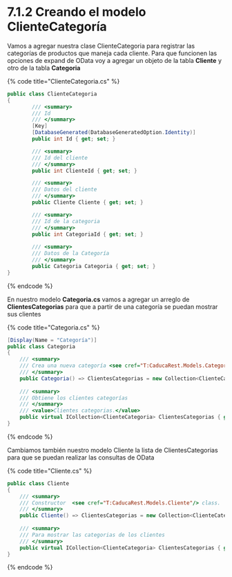 # 7.1.2 Creando el modelo ClienteCategoría

Vamos a agregar nuestra clase ClienteCategoria para registrar las categorías de productos que maneja cada cliente. Para que funcionen las opciones de expand de OData voy a agregar un objeto de la tabla **Cliente** y otro de la tabla **Categoria**

{% code title="ClienteCategoria.cs" %}
```csharp
public class ClienteCategoria
{
        /// <summary>
        /// Id 
        /// </summary>
        [Key]
        [DatabaseGenerated(DatabaseGeneratedOption.Identity)]
        public int Id { get; set; }

        /// <summary>
        /// Id del cliente
        /// </summary>        
        public int ClienteId { get; set; }

        /// <summary>
        /// Datos del cliente
        /// </summary>
        public Cliente Cliente { get; set; }

        /// <summary>
        /// Id de la categoria
        /// </summary>
        public int CategoriaId { get; set; }
        
        /// <summary>
        /// Datos de la Categoría
        /// </summary>
        public Categoria Categoria { get; set; }
}
```
{% endcode %}

En nuestro modelo **Categoria.cs** vamos a agregar un arreglo de **ClientesCategorias** para que a partir de una categoría se puedan mostrar sus clientes

{% code title="Categoria.cs" %}
```csharp
[Display(Name = "Categoría")]
public class Categoria
{
    /// <summary>
    /// Crea una nueva categoría <see cref="T:CaducaRest.Models.Categoria"/> class.
    /// </summary>
    public Categoria() => ClientesCategorias = new Collection<ClienteCategoria>();
    
    /// <summary>
    /// Obtiene los clientes categorías
    /// </summary>
    /// <value>Clientes categorias.</value>
    public virtual ICollection<ClienteCategoria> ClientesCategorias { get; set; }
}
```
{% endcode %}

Cambiamos también nuestro modelo Cliente la lista de ClientesCategorias para que se puedan realizar las consultas de OData 

{% code title="Cliente.cs" %}
```csharp
public class Cliente
{
    /// <summary>
    /// Constructor  <see cref="T:CaducaRest.Models.Cliente"/> class.
    /// </summary>
    public Cliente() => ClientesCategorias = new Collection<ClienteCategoria>();
    
    /// <summary>
    /// Para mostrar las categorias de los clientes
    /// </summary>
    public virtual ICollection<ClienteCategoria> ClientesCategorias { get; set; }
}
```
{% endcode %}

